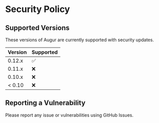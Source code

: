 # Security Policy

## Supported Versions

These versions of Augur are currently supported with security updates.

| Version | Supported          |
| ------- | ------------------ |
| 0.12.x   | :white_check_mark: |
| 0.11.x   | :x:                |
| 0.10.x   | :x: |
| < 0.10   | :x:                |

## Reporting a Vulnerability

Please report any issue or vulnerabilities using GitHub Issues.  
